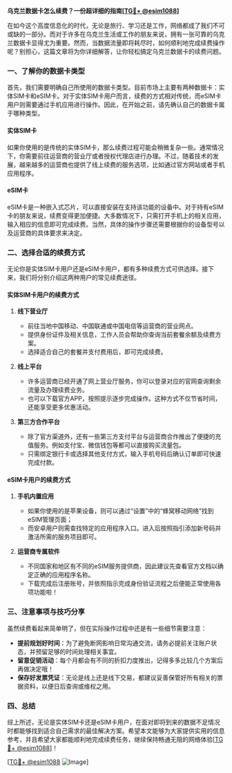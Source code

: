 **乌克兰数据卡怎么续费？一份超详细的指南[[TG💪+ @esim1088](https://t.me/s/esim1088)]**

在如今这个高度信息化的时代，无论是旅行、学习还是工作，网络都成了我们不可或缺的一部分。而对于许多在乌克兰生活或工作的朋友来说，拥有一张可靠的乌克兰数据卡显得尤为重要。然而，当数据流量即将耗尽时，如何顺利地完成续费操作呢？别担心，这篇文章将为你详细解答，让你轻松搞定乌克兰数据卡的续费问题。

### 一、了解你的数据卡类型

首先，我们需要明确自己所使用的数据卡类型。目前市场上主要有两种数据卡：实体SIM卡和eSIM卡。对于实体SIM卡用户而言，续费的方式相对传统，而eSIM卡用户则需要通过手机应用进行操作。因此，在开始之前，请先确认自己的数据卡属于哪种类型。

#### 实体SIM卡
如果你使用的是传统的实体SIM卡，那么续费过程可能会稍微复杂一些。通常情况下，你需要前往运营商的营业厅或者授权代理店进行办理。不过，随着技术的发展，越来越多的运营商也提供了线上续费的服务选项，比如通过官方网站或者手机应用程序。

#### eSIM卡
eSIM卡是一种嵌入式芯片，可以直接安装在支持该功能的设备中。对于持有eSIM卡的朋友来说，续费变得更加便捷。大多数情况下，只需打开手机上的相关应用，输入相应的信息即可完成续费。当然，具体的操作步骤还需要根据你的设备型号以及运营商的具体要求来决定。

### 二、选择合适的续费方式

无论你是实体SIM卡用户还是eSIM卡用户，都有多种续费方式可供选择。接下来，我们将分别介绍这两种用户的常见续费途径。

#### 实体SIM卡用户的续费方式

1. **线下营业厅**
   - 前往当地中国移动、中国联通或中国电信等运营商的营业网点。
   - 提供身份证件及相关信息，工作人员会帮助你查询当前套餐余额及续费方案。
   - 选择适合自己的套餐并支付费用后，即可完成续费。

2. **线上平台**
   - 许多运营商已经开通了网上营业厅服务，你可以登录对应的官网查询剩余流量及办理续费业务。
   - 也可以下载官方APP，按照提示逐步完成操作。这种方式不仅节省时间，还能享受更多优惠活动。

3. **第三方合作平台**
   - 除了官方渠道外，还有一些第三方支付平台与运营商合作推出了便捷的充值服务。例如支付宝、微信钱包等都可以直接购买流量包。
   - 只需绑定银行卡或选择其他支付方式，输入手机号码后确认订单即可快速完成付款。

#### eSIM卡用户的续费方式

1. **手机内置应用**
   - 如果你使用的是苹果设备，则可以通过“设置”中的“蜂窝移动网络”找到eSIM管理页面；
   - 而安卓用户则需查找特定的应用程序入口。进入后按照指引添加新号码并激活所需的服务项目即可。
   
2. **运营商专属软件**
   - 不同国家和地区有不同的eSIM服务提供商，因此建议先查看官方文档以确定正确的应用程序名称。
   - 下载完成后注册账号，并依照指示完成身份验证流程之后便能正常使用各项功能啦！

### 三、注意事项与技巧分享

虽然续费看起来简单明了，但在实际操作过程中还是有一些细节需要注意：

- **提前规划好时间**：为了避免断网影响日常沟通交流，请务必提前关注账户状态，并预留足够的时间处理相关事宜。
- **留意促销活动**：每个月都会有不同的折扣力度推出，记得多多比较几个方案后再做决定哦！
- **保存好发票凭证**：无论是线上还是线下交易，都建议妥善保管好所有相关的票据资料，以便日后查询或维权之用。

### 四、总结

综上所述，无论是实体SIM卡还是eSIM卡用户，在面对即将到来的数据不足情况时都能够找到适合自己需求的最佳解决方案。希望本文能够为大家提供实用的信息参考，并且希望大家都能顺利地完成续费任务，继续保持畅通无阻的网络体验[[TG💪+ @esim1088](https://t.me/s/esim1088)]！

[[TG💪+ @esim1088](https://t.me/s/esim1088) ![Image](https://i.postimg.cc/4NQfJmqS/Snipaste-2025-05-13-00-14-12.png)]